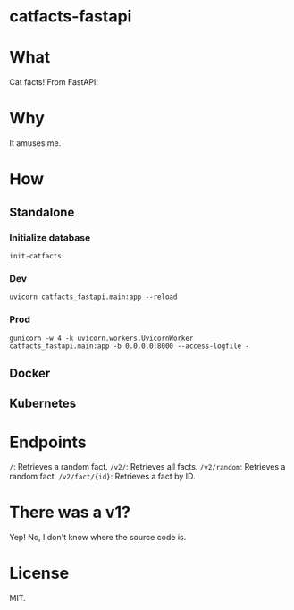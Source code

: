 # catfacts-fastapi

# What
Cat facts! From FastAPI!

# Why
It amuses me.

# How
## Standalone
### Initialize database
`init-catfacts`
### Dev
`uvicorn catfacts_fastapi.main:app --reload`
### Prod
`gunicorn -w 4 -k uvicorn.workers.UvicornWorker catfacts_fastapi.main:app -b 0.0.0.0:8000 --access-logfile -`
## Docker
## Kubernetes

# Endpoints

`/`: Retrieves a random fact.
`/v2/`: Retrieves all facts.
`/v2/random`: Retrieves a random fact.
`/v2/fact/{id}`: Retrieves a fact by ID.

# There was a v1?

Yep! No, I don't know where the source code is.

# License

MIT.